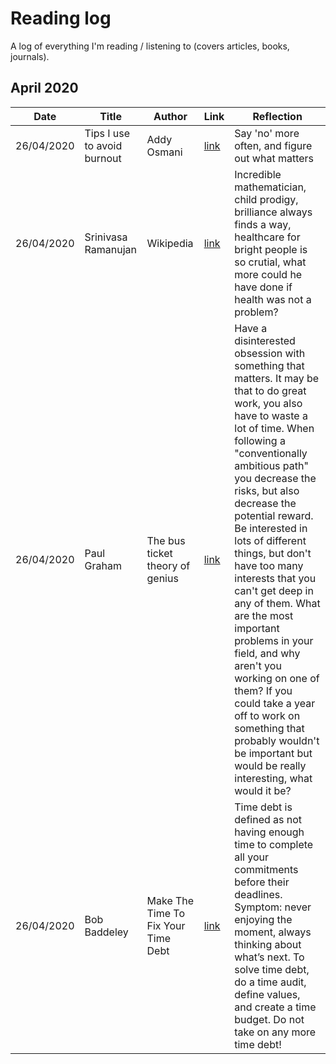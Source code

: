 # Reading log

A log of everything I'm reading / listening to (covers articles, books, journals).

## April 2020

| Date | Title                       | Author      | Link                                         | Reflection                                       |
| --------------------------- | --------------------------- | ----------- | -------------------------------------------- | ------------------------------------------------ |
| 26/04/2020 | Tips I use to avoid burnout | Addy Osmani | [link](https://addyosmani.com/blog/burnout/) | Say 'no' more often, and figure out what matters |
| 26/04/2020 | Srinivasa Ramanujan | Wikipedia | [link](https://en.wikipedia.org/wiki/Srinivasa_Ramanujan) | Incredible mathematician, child prodigy, brilliance always finds a way, healthcare for bright people is so crutial, what more could he have done if health was not a problem? |
| 26/04/2020 | Paul Graham | The bus ticket theory of genius | [link](http://paulgraham.com/genius.html) | Have a disinterested obsession with something that matters. It may be that to do great work, you also have to waste a lot of time. When following a "conventionally ambitious path" you decrease the risks, but also decrease the potential reward. Be interested in lots of different things, but don't have too many interests that you can't get deep in any of them. What are the most important problems in your field, and why aren't you working on one of them? If you could take a year off to work on something that probably wouldn't be important but would be really interesting, what would it be? |
| 26/04/2020 | Bob Baddeley | Make The Time To Fix Your Time Debt | [link](http://paulgraham.com/genius.html) | Time debt is defined as not having enough time to complete all your commitments before their deadlines. Symptom: never enjoying the moment, always thinking about what’s next. To solve time debt, do a time audit, define values, and create a time budget. Do not take on any more time debt! |